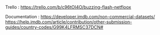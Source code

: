 Trello : 
https://trello.com/b/c96tOI4O/buzzing-flash-netfloox

Documentation : 
https://developer.imdb.com/non-commercial-datasets/
https://help.imdb.com/article/contribution/other-submission-guides/country-codes/G99K4LFRMSC37DCN# 


